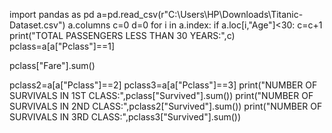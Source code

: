 import pandas as pd
a=pd.read_csv(r"C:\Users\HP\Downloads\Titanic-Dataset.csv")
a.columns
c=0
d=0
for i in a.index:
    if a.loc[i,"Age"]<30:
        c=c+1
print("TOTAL PASSENGERS LESS THAN 30 YEARS:",c)
pclass=a[a["Pclass"]==1]

pclass["Fare"].sum()

pclass2=a[a["Pclass"]==2]
pclass3=a[a["Pclass"]==3] 
print("NUMBER OF SURVIVALS IN 1ST CLASS:",pclass["Survived"].sum())
print("NUMBER OF SURVIVALS IN 2ND CLASS:",pclass2["Survived"].sum())
print("NUMBER OF SURVIVALS IN 3RD CLASS:",pclass3["Survived"].sum())

